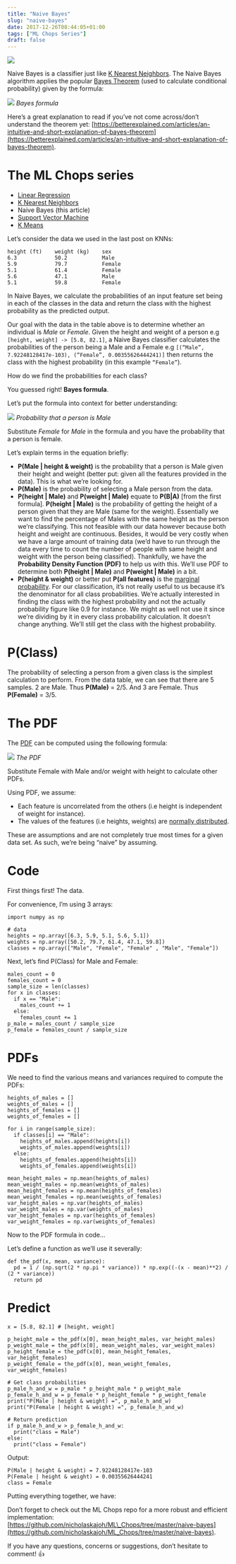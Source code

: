```yaml
---
title: "Naive Bayes"
slug: "naive-bayes"
date: 2017-12-26T08:44:05+01:00
tags: ["ML Chops Series"]
draft: false
---
```


![](https://cdn-images-1.medium.com/max/800/1*qad9PbdO5VmEFqlKQlDkmA.jpeg)

Naive Bayes is a classifier just like [K Nearest Neighbors](/k-nearest-neighbors). The Naive Bayes algorithm applies the popular [Bayes Theorem](https://en.wikipedia.org/wiki/Bayes%27_theorem) (used to calculate conditional probability) given by the formula:

![](https://cdn-images-1.medium.com/max/800/1*wriGVURvD0fys36Wbxq5Tw.png)
_Bayes formula_

Here’s a great explanation to read if you’ve not come across/don’t understand the theorem yet: [https://betterexplained.com/articles/an-intuitive-and-short-explanation-of-bayes-theorem](https://betterexplained.com/articles/an-intuitive-and-short-explanation-of-bayes-theorem).

# The ML Chops series
- [Linear Regression](/linear-regression)
- [K Nearest Neighbors](/k-nearest-neighbors)
- Naive Bayes (this article)
- [Support Vector Machine](/support-vector-machine)
- [K Means](/k-means)

Let’s consider the data we used in the last post on KNNs:

    height (ft)    weight (kg)    sex  
    6.3            50.2           Male  
    5.9            79.7           Female  
    5.1            61.4           Female  
    5.6            47.1           Male  
    5.1            59.8           Female

In Naive Bayes, we calculate the probabilities of an input feature set being in each of the classes in the data and return the class with the highest probability as the predicted output.

Our goal with the data in the table above is to determine whether an individual is _Male_ or _Female_. Given the height and weight of a person e.g `[height, weight] -> [5.8, 82.1]`, a Naive Bayes classifier calculates the probabilities of the person being a Male and a Female e.g `[(“Male”, 7.92248128417e-103), (“Female”, 0.00355626444241)]` then returns the class with the highest probability (in this example `“Female”`).

How do we find the probabilities for each class?

You guessed right! **Bayes formula**.

Let’s put the formula into context for better understanding:

![](https://cdn-images-1.medium.com/max/800/1*QhofvdC7CJTat3qypFLh8A.png)
_Probability that a person is Male_

Substitute _Female_ for _Male_ in the formula and you have the probability that a person is female.

Let’s explain terms in the equation briefly:

*   **P(Male | height & weight)** is the probability that a person is Male given their height and weight (better put: given all the features provided in the data). This is what we’re looking for.
*   **P(Male)** is the probability of selecting a Male person from the data.
*   **P(height | Male)** and **P(weight | Male)** equate to **P(B|A)** \[from the first formula\]. **P(height | Male)** is the probability of getting the height of a person given that they are Male (same for the weight). Essentially we want to find the percentage of Males with the same height as the person we’re classifying. This not feasible with our data however because both height and weight are continuous. Besides, it would be very costly when we have a large amount of training data (we’d have to run through the data every time to count the number of people with same height and weight with the person being classified). Thankfully, we have the **Probability Density Function (PDF)** to help us with this. We’ll use PDF to determine both **P(height | Male)** and **P(weight | Male)** in a bit.
*   **P(height & weight)** or better put **P(all features)** is the [marginal probability](https://en.wikipedia.org/wiki/Marginal_distribution). For our classification, it’s not really useful to us because it’s the denominator for all class probabilities. We’re actually interested in finding the class with the highest probability and not the actually probability figure like 0.9 for instance. We might as well not use it since we’re dividing by it in every class probability calculation. It doesn’t change anything. We’ll still get the class with the highest probability.

# P(Class)

The probability of selecting a person from a given class is the simplest calculation to perform. From the data table, we can see that there are 5 samples. 2 are Male. Thus **P(Male)** = 2/5. And 3 are Female. Thus **P(Female)** = 3/5.

# The PDF

The [PDF](https://en.wikipedia.org/wiki/Probability_density_function) can be computed using the following formula:

![](https://cdn-images-1.medium.com/max/800/1*IsSvVaGDrA71--LZ10TGtQ.png)
_The PDF_

Substitute Female with Male and/or weight with height to calculate other PDFs.

Using PDF, we assume:

*   Each feature is uncorrelated from the others (i.e height is independent of weight for instance).
*   The values of the features (i.e heights, weights) are [normally distributed](https://www.thoughtco.com/what-is-normal-distribution-3026707).

These are assumptions and are not completely true most times for a given data set. As such, we’re being “naive” by assuming.

# Code

First things first! The data.

For convenience, I’m using 3 arrays:

    import numpy as np

    # data  
    heights = np.array([6.3, 5.9, 5.1, 5.6, 5.1])  
    weights = np.array([50.2, 79.7, 61.4, 47.1, 59.8])  
    classes = np.array(["Male", "Female", "Female" , "Male", "Female"])

Next, let’s find P(Class) for Male and Female:

    males_count = 0  
    females_count = 0  
    sample_size = len(classes)  
    for x in classes:  
      if x == "Male":  
        males_count += 1  
      else:  
        females_count += 1  
    p_male = males_count / sample_size  
    p_female = females_count / sample_size

# PDFs

We need to find the various means and variances required to compute the PDFs:

    heights_of_males = []  
    weights_of_males = []  
    heights_of_females = []  
    weights_of_females = []

    for i in range(sample_size):  
      if classes[i] == "Male":  
        heights_of_males.append(heights[i])  
        weights_of_males.append(weights[i])  
      else:  
        heights_of_females.append(heights[i])  
        weights_of_females.append(weights[i])

    mean_height_males = np.mean(heights_of_males)  
    mean_weight_males = np.mean(weights_of_males)  
    mean_height_females = np.mean(heights_of_females)  
    mean_weight_females = np.mean(weights_of_females)  
    var_height_males = np.var(heights_of_males)  
    var_weight_males = np.var(weights_of_males)  
    var_height_females = np.var(heights_of_females)  
    var_weight_females = np.var(weights_of_females)

Now to the PDF formula in code...

Let’s define a function as we’ll use it severally:

    def the_pdf(x, mean, variance):  
      pd = 1 / (np.sqrt(2 * np.pi * variance)) * np.exp((-(x - mean)**2) / (2 * variance))  
      return pd

# Predict

    x = [5.8, 82.1] # [height, weight]

    p_height_male = the_pdf(x[0], mean_height_males, var_height_males)  
    p_weight_male = the_pdf(x[0], mean_weight_males, var_weight_males)  
    p_height_female = the_pdf(x[0], mean_height_females, var_height_females)  
    p_weight_female = the_pdf(x[0], mean_weight_females, var_weight_females)

    # Get class probabilities  
    p_male_h_and_w = p_male * p_height_male * p_weight_male  
    p_female_h_and_w = p_female * p_height_female * p_weight_female  
    print("P(Male | height & weight) =", p_male_h_and_w)  
    print("P(Female | height & weight) =", p_female_h_and_w)

    # Return prediction  
    if p_male_h_and_w > p_female_h_and_w:  
      print("class = Male")  
    else:  
      print("class = Female")

Output:

    P(Male | height & weight) = 7.92248128417e-103  
    P(Female | height & weight) = 0.00355626444241  
    class = Female

Putting everything together, we have:

<script src="https://gist.github.com/nicholaskajoh/3ae130a7e7df91141c3efdbc7a989304.js"></script>

Don’t forget to check out the ML Chops repo for a more robust and efficient implementation: [https://github.com/nicholaskajoh/ML\_Chops/tree/master/naive-bayes](https://github.com/nicholaskajoh/ML_Chops/tree/master/naive-bayes).

If you have any questions, concerns or suggestions, don’t hesitate to comment! 👍